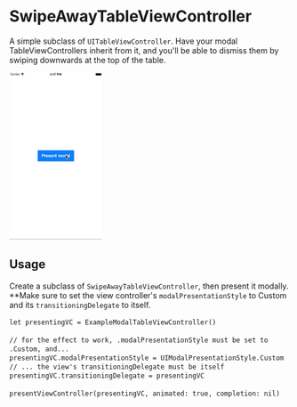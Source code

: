 # SwipeAwayTableViewController

A simple subclass of `UITableViewController`. Have your modal TableViewControllers inherit from it, and you'll be able to dismiss them by swiping downwards at the top of the table.

<img src="https://raw.githubusercontent.com/nate-parrott/SwipeAwayTableViewController/master/demo.gif"  style="height:300px" />

## Usage

Create a subclass of `SwipeAwayTableViewController`, then present it modally. **Make sure to set the view controller's `modalPresentationStyle` to Custom and its `transitioningDelegate` to itself.

    let presentingVC = ExampleModalTableViewController()
    
    // for the effect to work, .modalPresentationStyle must be set to .Custom, and...
    presentingVC.modalPresentationStyle = UIModalPresentationStyle.Custom
    // ... the view's transitioningDelegate must be itself
    presentingVC.transitioningDelegate = presentingVC
    
    presentViewController(presentingVC, animated: true, completion: nil)


